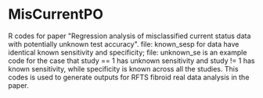 # MisCurrentPO
R codes for paper "Regression analysis of  misclassified current status data with potentially unknown test accuracy".
file: known_sesp for data have identical known sensitivity and specificity;
file: unknown_se is an example code for the case that study == 1 has unknown sensitivity and study != 1 has known sensitivity, while specificity is known across all the studies. This codes is used to generate outputs for RFTS fibroid real data analysis in the paper.
